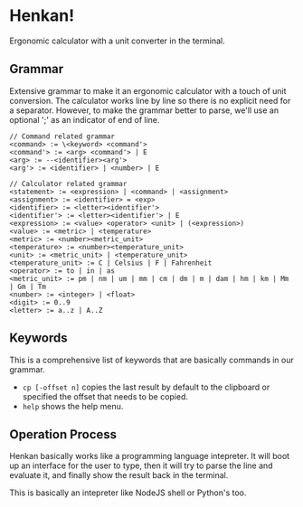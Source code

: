# Henkan!

Ergonomic calculator with a unit converter in the terminal.

## Grammar

Extensive grammar to make it an ergonomic calculator with a touch of unit conversion.
The calculator works line by line so there is no explicit need for a separator. However,
to make the grammar better to parse, we'll use an optional ';' as an indicator of end of line.

```
// Command related grammar
<command> := \<keyword> <command'>
<command'> := <arg> <command'> | E
<arg> := --<identifier><arg'>
<arg'> := <identifier> | <number> | E

// Calculator related grammar
<statement> := <expression> | <command> | <assignment>
<assignment> := <identifier> = <exp>
<identifier> := <letter><identifier'>
<identifier'> := <letter><identifier'> | E
<expression> := <value> <operator> <unit> | (<expression>)
<value> := <metric> | <temperature>
<metric> := <number><metric_unit>
<temperature> := <number><temperature_unit>
<unit> := <metric_unit> | <temperature_unit>
<temperature_unit> := C | Celsius | F | Fahrenheit
<operator> := to | in | as
<metric_unit> := pm | nm | um | mm | cm | dm | m | dam | hm | km | Mm | Gm | Tm
<number> := <integer> | <float>
<digit> := 0..9
<letter> := a..z | A..Z
```

## Keywords

This is a comprehensive list of keywords that are basically commands in our grammar.

-   `cp [-offset n]` copies the last result by default to the clipboard or specified the offset that needs to be copied.
-   `help` shows the help menu.

## Operation Process

Henkan basically works like a programming language intepreter. It will boot up an interface for the user to type,
then it will try to parse the line and evaluate it, and finally show the result back in the terminal.

This is basically an intepreter like NodeJS shell or Python's too.
